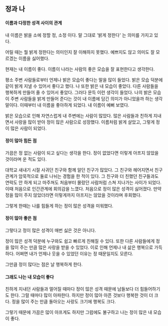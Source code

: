 ## 정과 나

#### 이름과 다정한 성격 사이의 관계

내 이름은 밝을 소에 정할 정, 소정 이다. 말 그대로 '밝게 정한다' 는 의미를 가지고 있다.

어릴 때는 뭘 밝게 정한다는 의미인지 잘 이해하지 못했다. 예쁘지도 않고 의미도 잘 모르겠는 이름을 싫어했다.

현재는 내 이름이 좋다. 이름이 나라는 사람의 좋은 모습을 잘 표현한다고 생각한다.

평소 주변 사람들로부터 언제나 밝은 모습이 좋다는 말을 많이 들었다. 밝은 모습 덕분에 같이 밝게 지낼 수 있어서 좋다고 했다. 나 또한 밝은 내 모습이 좋았다. 다른 사람들을 행복하게 만들어 줄 수 있어서 좋았다. 그러다 문득 이런 생각이 들었다. 나의 밝은 모습이 주변 사람들을 밝게 만들어 준다는 것이 내 이름에 담긴 의미가 아니었을까 하는 생각 말이다. 이때부터 내 이름을 좋아하게 되었다. 내 이름이 예뻐 보였다.

밝은 모습으로 인해 자연스럽게 내 주변에는 사람이 많았다. 많은 사람들과 친하게 지내면서 사랑을 많이 받아 정이 많은 사람으로 성장했다. 이름처럼 밝게 살았고, 그렇게 정이 많은 사람이 되었다.



#### 정이 많아 힘든 점

가끔은 정 없는 사람이 되고 싶다는 생각을 한다. 정이 없었다면 이렇게 아프지 않았을 것이라며 운 적도 있다.

대학교 새내기 시절 사귀던 친구와 함께 알던 친구가 많았다. 그 친구와 헤어지면서 친구 관계가 암묵적으로 둘로 나뉘는 경험을 한 적이 있다. 그 친구와 더 친했던 친구들과도 연락도 안 하게 되고 마주쳐도 처음부터 몰랐던 사람처럼 스쳐 지나가는 사이가 되었다. 이때 처음으로 인간관계에 회의감을 느꼈다. 처음으로 정이 많은 성격이 싫어졌다. 만약 정을 많이 주지 않았더라면 이렇게까지 아프지는 않았을 것이라며 후회했다.

그렇게 한때는 나를 힘들게 하는 정이 많은 성격을 미워했다.



#### 정이 많아 좋은 점

그렇다고 정이 많은 성격이 매번 싫은 것은 아니다.

정이 많은 성격 덕분에 누구와도 쉽고 빠르게 친해질 수 있다. 또한 다른 사람들에게 정을 많이 주는 만큼 많은 사랑을 받을 수 있었다. 이로 인해 언제나 내 삶은 행복으로 가득하다. 어쩌면 내가 언제나 웃을 수 있었던 이유는 정 때문일지도 모른다.

그만큼 정이 많다는 점은 날 행복하게 한다.



#### 그래도 나는 내 모습이 좋다

친하게 지내던 사람들과 멀어질 때마다 정이 많은 성격 때문에 남들보다 더 힘들어하기도 한다. 그럴 때마다 많이 아파한다. 하지만 정이 많아 아픈 것보다 행복한 것이 더 크다. 정을 많이 주는 만큼 돌아오는 사랑도 크기에 행복도 크다.

그렇기 때문에 가끔은 많이 아프게도 하지만 그럼에도 불구하고 나는 정이 많은 내 모습이 좋다.